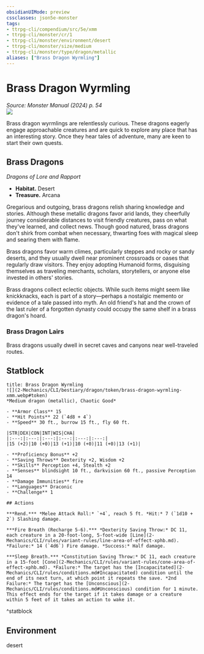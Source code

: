 ```yaml
---
obsidianUIMode: preview
cssclasses: json5e-monster
tags:
- ttrpg-cli/compendium/src/5e/xmm
- ttrpg-cli/monster/cr/1
- ttrpg-cli/monster/environment/desert
- ttrpg-cli/monster/size/medium
- ttrpg-cli/monster/type/dragon/metallic
aliases: ["Brass Dragon Wyrmling"]
---
```

# Brass Dragon Wyrmling
*Source: Monster Manual (2024) p. 54*  
![](2-Mechanics/CLI/bestiary/dragon/img/brass-dragon-wyrmling.webp#right)

Brass dragon wyrmlings are relentlessly curious. These dragons eagerly engage approachable creatures and are quick to explore any place that has an interesting story. Once they hear tales of adventure, many are keen to start their own quests.

## Brass Dragons

*Dragons of Lore and Rapport*

- **Habitat.** Desert  
- **Treasure.** Arcana  

Gregarious and outgoing, brass dragons relish sharing knowledge and stories. Although these metallic dragons favor arid lands, they cheerfully journey considerable distances to visit friendly creatures, pass on what they've learned, and collect news. Though good natured, brass dragons don't shirk from combat when necessary, thwarting foes with magical sleep and searing them with flame.

Brass dragons favor warm climes, particularly steppes and rocky or sandy deserts, and they usually dwell near prominent crossroads or oases that regularly draw visitors. They enjoy adopting Humanoid forms, disguising themselves as traveling merchants, scholars, storytellers, or anyone else invested in others' stories.

Brass dragons collect eclectic objects. While such items might seem like knickknacks, each is part of a story—perhaps a nostalgic memento or evidence of a tale passed into myth. An old friend's hat and the crown of the last ruler of a forgotten dynasty could occupy the same shelf in a brass dragon's hoard.

### Brass Dragon Lairs

Brass dragons usually dwell in secret caves and canyons near well-traveled routes.

## Statblock

```ad-statblock
title: Brass Dragon Wyrmling
![](2-Mechanics/CLI/bestiary/dragon/token/brass-dragon-wyrmling-xmm.webp#token)
*Medium dragon (metallic), Chaotic Good*

- **Armor Class** 15 
- **Hit Points** 22 (`4d8 + 4`) 
- **Speed** 30 ft., burrow 15 ft., fly 60 ft.

|STR|DEX|CON|INT|WIS|CHA|
|:---:|:---:|:---:|:---:|:---:|:---:|
|15 (+2)|10 (+0)|13 (+1)|10 (+0)|11 (+0)|13 (+1)|

- **Proficiency Bonus** +2
- **Saving Throws** Dexterity +2, Wisdom +2
- **Skills** Perception +4, Stealth +2
- **Senses** blindsight 10 ft., darkvision 60 ft., passive Perception 14
- **Damage Immunities** fire
- **Languages** Draconic
- **Challenge** 1

## Actions

***Rend.*** *Melee Attack Roll:* `+4`, reach 5 ft. *Hit:* 7 (`1d10 + 2`) Slashing damage.

***Fire Breath (Recharge 5-6).*** *Dexterity Saving Throw:* DC 11, each creature in a 20-foot-long, 5-foot-wide [Line](2-Mechanics/CLI/rules/variant-rules/line-area-of-effect-xphb.md). *Failure:* 14 (`4d6`) Fire damage. *Success:* Half damage.

***Sleep Breath.*** *Constitution Saving Throw:* DC 11, each creature in a 15-foot [Cone](2-Mechanics/CLI/rules/variant-rules/cone-area-of-effect-xphb.md). *Failure:* The target has the [Incapacitated](2-Mechanics/CLI/rules/conditions.md#Incapacitated) condition until the end of its next turn, at which point it repeats the save. *2nd Failure:* The target has the [Unconscious](2-Mechanics/CLI/rules/conditions.md#Unconscious) condition for 1 minute. This effect ends for the target if it takes damage or a creature within 5 feet of it takes an action to wake it.
```
^statblock

## Environment

desert